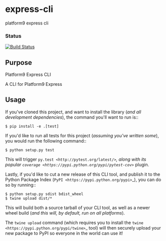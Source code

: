 # express-cli
platform9 express cli

### Status
[![Build Status](https://travis-ci.com/platform9/express-cli.svg?branch=master)](https://travis-ci.com/platform9/express-cli)

Purpose
-------

Platform9 Express CLI

A CLI for Platform9 Express

Usage
-----

If you've cloned this project, and want to install the library (*and all
development dependencies*), the command you'll want to run is::

    $ pip install -e .[test]

If you'd like to run all tests for this project (*assuming you've written
some*), you would run the following command::

    $ python setup.py test

This will trigger `py.test <http://pytest.org/latest/>`_, along with its popular
`coverage <https://pypi.python.org/pypi/pytest-cov>`_ plugin.

Lastly, if you'd like to cut a new release of this CLI tool, and publish it to
the Python Package Index (`PyPI <https://pypi.python.org/pypi>`_), you can do so
by running::

    $ python setup.py sdist bdist_wheel
    $ twine upload dist/*

This will build both a source tarball of your CLI tool, as well as a newer wheel
build (*and this will, by default, run on all platforms*).

The ``twine upload`` command (which requires you to install the `twine
<https://pypi.python.org/pypi/twine>`_ tool) will then securely upload your
new package to PyPI so everyone in the world can use it!
